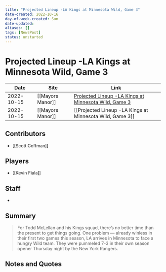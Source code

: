 ```yaml
---
title: "Projected Lineup -LA Kings at Minnesota Wild, Game 3"
date-created: 2022-10-16
day-of-week-created: Sun
date-updated: 
aliases: []
tags: [NewsPost]
status: unstarted
---
```


# Projected Lineup -LA Kings at Minnesota Wild, Game 3

| Date       | Site             | Link                                                                                                                                        |
| ---------- | ---------------- | ------------------------------------------------------------------------------------------------------------------------------------------- |
| 2022-10-15 | [[Mayors Manor]] | [Projected Lineup -LA Kings at Minnesota Wild, Game 3](https://mayorsmanor.com/2022/10/projected-lineup-la-kings-at-minnesota-wild-game-3/) |
| 2022-10-15 | [[Mayors Manor]] | [[Projected Lineup -LA Kings at Minnesota Wild, Game 3]]                                                                                    |

## Contributors
- [[Scott Coffman]]


## Players
- [[Kevin Fiala]]


## Staff
- 


## Summary
> For Todd McLellan and his Kings squad, there’s no better time than the present to get things going.
> One problem — already winless in their first two games this season, LA arrives in Minnesota to face a hungry Wild team. They were pummeled 7-3 in their own season opener Thursday night by the New York Rangers.


## Notes and Quotes
> 

